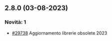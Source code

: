 ## 2.8.0 (03-08-2023)

### Novità: 1
- [#29738](https://parermine.regione.emilia-romagna.it/issues/29738) Aggiornamento librerie obsolete 2023
